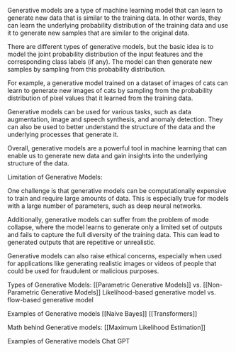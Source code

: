 Generative models are a type of machine learning model that can learn to generate new data that is similar to the training data. In other words, they can learn the underlying probability distribution of the training data and use it to generate new samples that are similar to the original data.

There are different types of generative models, but the basic idea is to model the joint probability distribution of the input features and the corresponding class labels (if any). The model can then generate new samples by sampling from this probability distribution.

For example, a generative model trained on a dataset of images of cats can learn to generate new images of cats by sampling from the probability distribution of pixel values that it learned from the training data.

Generative models can be used for various tasks, such as data augmentation, image and speech synthesis, and anomaly detection. They can also be used to better understand the structure of the data and the underlying processes that generate it.

Overall, generative models are a powerful tool in machine learning that can enable us to generate new data and gain insights into the underlying structure of the data.

Limitation of Generative Models:

One challenge is that generative models can be computationally expensive to train and require large amounts of data. This is especially true for models with a large number of parameters, such as deep neural networks.

Additionally, generative models can suffer from the problem of mode collapse, where the model learns to generate only a limited set of outputs and fails to capture the full diversity of the training data. This can lead to generated outputs that are repetitive or unrealistic.

Generative models can also raise ethical concerns, especially when used for applications like generating realistic images or videos of people that could be used for fraudulent or malicious purposes.

Types of Generative Models:
[[Parametric Generative Models]]  vs. [[Non-Parametric Generative Models]]
Likelihood-based generative model vs. flow-based generative model



Examples of Generative models [[Naive Bayes]] [[Transformers]]

Math behind Generative models: [[Maximum Likelihood Estimation]]

Examples of Generative models
Chat GPT